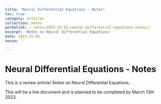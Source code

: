 ```yaml
---
title: "Neural Differential Equations - Notes"
toc: true
category: articles
collection: notes
permalink: /_notes/2023-25-01-neural-differential-equations-notes// 
excerpt: 'Notes on Neural Differential Equations'
date: 2023-25-01
venue: ''

---
```


# Neural Differential Equations - Notes

This is a review article/ Notes on Neural Differential Equations.

This will be a live document and is planned to be completed by March
13th 2023.

